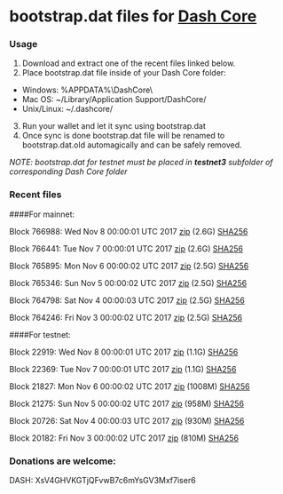 # bootstrap.dat files for [Dash Core](https://www.dash.org)

### Usage

1. Download and extract one of the recent files linked below.
2. Place bootstrap.dat file inside of your Dash Core folder:
 - Windows: %APPDATA%\DashCore\
 - Mac OS: ~/Library/Application Support/DashCore/
 - Unix/Linux: ~/.dashcore/
3. Run your wallet and let it sync using bootstrap.dat
4. Once sync is done bootstrap.dat file will be renamed to bootstrap.dat.old automagically and can be safely removed.

_NOTE: bootstrap.dat for testnet must be placed in **testnet3** subfolder of corresponding Dash Core folder_

### Recent files

####For mainnet:

Block 766988: Wed Nov  8 00:00:01 UTC 2017 [zip](https://transfer.sh/14J5tL/bootstrap.dat.20171108.zip) (2.6G) [SHA256](https://transfer.sh/E4Oq9/sha256.txt)

Block 766441: Tue Nov  7 00:00:01 UTC 2017 [zip](https://transfer.sh/JMUuE/bootstrap.dat.20171107.zip) (2.6G) [SHA256](https://transfer.sh/4pamF/sha256.txt)

Block 765895: Mon Nov  6 00:00:02 UTC 2017 [zip](https://transfer.sh/ocP5M/bootstrap.dat.20171106.zip) (2.5G) [SHA256](https://transfer.sh/qQb5D/sha256.txt)

Block 765346: Sun Nov  5 00:00:02 UTC 2017 [zip](https://transfer.sh/CYa2P/bootstrap.dat.20171105.zip) (2.5G) [SHA256](https://transfer.sh/UrlN8/sha256.txt)

Block 764798: Sat Nov  4 00:00:03 UTC 2017 [zip](https://transfer.sh/1188bK/bootstrap.dat.20171104.zip) (2.5G) [SHA256](https://transfer.sh/2b78H/sha256.txt)

Block 764246: Fri Nov  3 00:00:02 UTC 2017 [zip](https://transfer.sh/OPvki/bootstrap.dat.20171103.zip) (2.5G) [SHA256](https://transfer.sh/XgIss/sha256.txt)

####For testnet:

Block 22919: Wed Nov  8 00:00:01 UTC 2017 [zip](https://transfer.sh/jTUSe/bootstrap.dat.20171108.zip) (1.1G) [SHA256](https://transfer.sh/CI61W/sha256.txt)

Block 22369: Tue Nov  7 00:00:01 UTC 2017 [zip](https://transfer.sh/8DqAN/bootstrap.dat.20171107.zip) (1.1G) [SHA256](https://transfer.sh/6T1Jz/sha256.txt)

Block 21827: Mon Nov  6 00:00:02 UTC 2017 [zip](https://transfer.sh/EGKki/bootstrap.dat.20171106.zip) (1008M) [SHA256](https://transfer.sh/12bZ7B/sha256.txt)

Block 21275: Sun Nov  5 00:00:02 UTC 2017 [zip](https://transfer.sh/8yDxV/bootstrap.dat.20171105.zip) (958M) [SHA256](https://transfer.sh/e6FTk/sha256.txt)

Block 20726: Sat Nov  4 00:00:03 UTC 2017 [zip](https://transfer.sh/15UJEW/bootstrap.dat.20171104.zip) (930M) [SHA256](https://transfer.sh/BqYWv/sha256.txt)

Block 20182: Fri Nov  3 00:00:02 UTC 2017 [zip](https://transfer.sh/12RM80/bootstrap.dat.20171103.zip) (810M) [SHA256](https://transfer.sh/7rFaC/sha256.txt)

### Donations are welcome:

DASH: XsV4GHVKGTjQFvwB7c6mYsGV3Mxf7iser6
